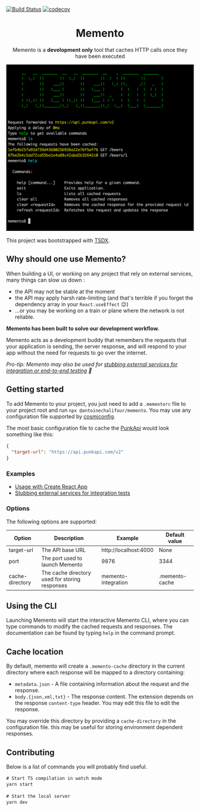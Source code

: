 [![Build Status](https://travis-ci.org/antoinechalifour/memento.svg?branch=master)](https://travis-ci.org/antoinechalifour/memento) [![codecov](https://codecov.io/gh/antoinechalifour/memento/branch/master/graph/badge.svg)](https://codecov.io/gh/antoinechalifour/memento)

<p align="center">
  <h1 align="center">Memento</h3>
  <p align="center">Memento is a <strong>development only</strong> tool that caches HTTP calls once they have been executed</p>
</p>

<div align="center"><img src="https://github.com/antoinechalifour/memento/blob/master/cover.png?raw=true" alt="Medium Zoom Demo"></div>

This project was bootstrapped with [TSDX](https://github.com/jaredpalmer/tsdx).

## Why should one use Memento?

When building a UI, or working on any project that rely on external services, many things can slow us down :

- the API may not be stable at the moment
- the API may apply harsh rate-limiting (and that's terrible if you forget the dependency array in your `React.useEffect` 😉)
- ...or you may be working on a train or plane where the network is not reliable.

**Memento has been built to solve our development workflow.**

Memento acts as a development buddy that remembers the requests that your application is sending, the server response, and will respond to your app without the need for requests to go over the internet.

*Pro-tip: Memento may also be used for [stubbing external services for integration or end-to-end testing](./examples/stub-external-services) 🎉*

## Getting started

To add Memento to your project, you just need to add a `.mementorc` file to your project root and run `npx @antoinechalifour/memento`. You may use any configuration file supported by [cosmiconfig](https://github.com/davidtheclark/cosmiconfig).

The most basic configuration file to cache the [PunkApi](https://punkapi.com/documentation/v2) would look something like this:

```json
{
  "target-url": "https://api.punkapi.com/v2"
}
```

### Examples

- [Usage with Create React App](./examples/create-react-app)
- [Stubbing external services for integration tests](./examples/stub-external-services)

### Options

The following options are supported:

| Option          | Description                                    | Example               | Default value  |
| --------------- | ---------------------------------------------- | --------------------- | -------------- |
| target-url      | The API base URL                               | http://localhost:4000 | None           |
| port            | The port used to launch Memento                | 9876                  | 3344           |
| cache-directory | The cache directory used for storing responses | memento-integration   | .memento-cache |

## Using the CLI

Launching Memento will start the interactive Memento CLI, where you can type commands to modify the cached requests and responses. The documentation can be found by typing `help` in the command prompt.

## Cache location

By default, memento will create a `.memento-cache` directory in the current directory where each response will be mapped to a directory containing:

- `metadata.json` - A file containing information about the request and the response.
- `body.{json,xml,txt}` - The response content. The extension depends on the response `content-type` header. You may edit this file to edit the response.

You may override this directory by providing a `cache-directory` in the configuration file. this may be useful for storing environment dependent responses.

## Contributing

Below is a list of commands you will probably find useful.

```
# Start TS compilation in watch mode
yarn start

# Start the local server
yarn dev
```

